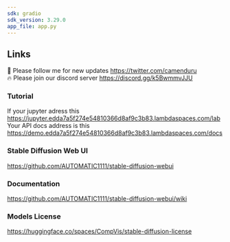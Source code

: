 ```yaml
---
sdk: gradio
sdk_version: 3.29.0
app_file: app.py
---
```


## Links

🐣 Please follow me for new updates https://twitter.com/camenduru <br />
🔥 Please join our discord server https://discord.gg/k5BwmmvJJU

### Tutorial

If your jupyter adress this <br />
https://jupyter.edda7a5f274e54810366d8af9c3b83.lambdaspaces.com/lab <br />
Your API docs address is this <br />
https://demo.edda7a5f274e54810366d8af9c3b83.lambdaspaces.com/docs <br />

### Stable Diffusion Web UI
https://github.com/AUTOMATIC1111/stable-diffusion-webui

### Documentation
https://github.com/AUTOMATIC1111/stable-diffusion-webui/wiki

### Models License
https://huggingface.co/spaces/CompVis/stable-diffusion-license
